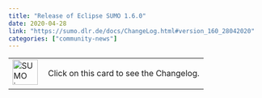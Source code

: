 ```yaml
---
title: "Release of Eclipse SUMO 1.6.0"
date: 2020-04-28
link: "https://sumo.dlr.de/docs/ChangeLog.html#version_160_28042020"
categories: ["community-news"]
---
```

<table><tr><td><img src="../../images/logo/sumo-release.png" width="50px" alt="SUMO icon" style="pointer-events:none;">&nbsp;</td>
			<td>Click on this card to see the Changelog.</td>
			</tr></table>
<!--more-->
